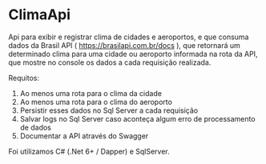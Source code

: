 # ClimaApi
Api para exibir e registrar clima de cidades e aeroportos, e que consuma dados da Brasil API ( https://brasilapi.com.br/docs ), 
que retornará um determinado clima para uma cidade ou aeroporto informada na rota da API, 
que mostre no console os dados a cada requisição realizada.

Requitos:
1. Ao menos uma rota para o clima da cidade
2. Ao menos uma rota para o clima do aeroporto 
3. Persistir esses dados no Sql Server a cada requisição
4. Salvar logs no Sql Server caso aconteça algum erro de processamento de dados
5. Documentar a API através do Swagger 

Foi utilizamos C# (.Net 6+ / Dapper) e SqlServer. 
